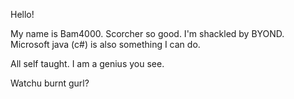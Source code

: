 Hello!

My name is Bam4000.
Scorcher so good. I'm shackled by BYOND. Microsoft java (c#) is also something I can do.

All self taught. I am a genius you see. 






Watchu burnt gurl?
